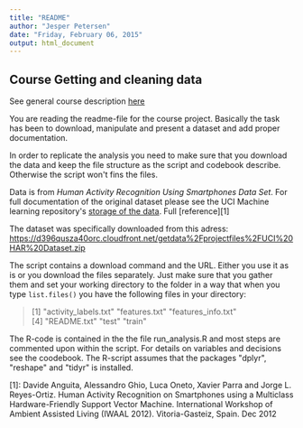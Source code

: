 ```yaml
---
title: "README"
author: "Jesper Petersen"
date: "Friday, February 06, 2015"
output: html_document
---
```


## Course Getting and cleaning data
See general course description [here](https://www.coursera.org/course/getdata)

You are reading the readme-file for the course project. Basically the task has been to download, manipulate and present a dataset and add proper documentation.

In order to replicate the analysis you need to make sure that you download the data and keep the file structure as the script and codebook describe. Otherwise the script won't fins the files.

Data is from *Human Activity Recognition Using Smartphones Data Set*. For full documentation of the original dataset please see the UCI Machine learning repository's [storage of the data](http://archive.ics.uci.edu/ml/datasets/Human+Activity+Recognition+Using+Smartphones). Full [reference][1]  

The dataset was specifically downloaded from this adress: https://d396qusza40orc.cloudfront.net/getdata%2Fprojectfiles%2FUCI%20HAR%20Dataset.zip  

The script contains a download command and the URL. Either you use it as is or you download the files separately. Just make sure that you gather them and set your working directory to the folder in a way that when you type `list.files()`
you have the following files in your directory:

>[1] "activity_labels.txt" "features.txt"        "features_info.txt"  
>[4] "README.txt"          "test"                "train"

The R-code is contained in the the file run_analysis.R and most steps are commented upon within the script. For details on variables and decisions see the coodebook. The R-script assumes that the packages "dplyr", "reshape" and "tidyr" is installed.

[1]:  Davide Anguita, Alessandro Ghio, Luca Oneto, Xavier Parra and Jorge L. Reyes-Ortiz. Human Activity Recognition on Smartphones using a Multiclass Hardware-Friendly Support Vector Machine. International Workshop of Ambient Assisted Living (IWAAL 2012). Vitoria-Gasteiz, Spain. Dec 2012